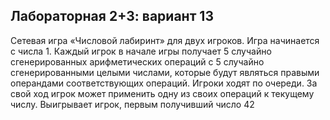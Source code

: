 ## Лабораторная 2+3: вариант 13
Сетевая игра «Числовой лабиринт» для двух игроков. Игра начинается с числа 1. Каждый игрок в начале игры получает 5 случайно сгенерированных арифметических операций с 5 случайно сгенерированными целыми числами, которые будут являться правыми операндами соответствующих операций. Игроки ходят по очереди. За свой ход игрок может применить одну из своих операций к текущему числу. Выигрывает игрок, первым получивший число 42
